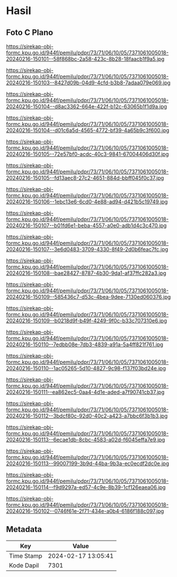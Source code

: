 # Hasil

## Foto C Plano

https://sirekap-obj-formc.kpu.go.id/944f/pemilu/pdpr/73/71/06/10/05/7371061005018-20240216-150101--58f868bc-2a58-423c-8b28-18faacb1f9a5.jpg

https://sirekap-obj-formc.kpu.go.id/944f/pemilu/pdpr/73/71/06/10/05/7371061005018-20240216-150103--8427d09b-04d9-4cfd-b3b8-7adaa079e069.jpg

https://sirekap-obj-formc.kpu.go.id/944f/pemilu/pdpr/73/71/06/10/05/7371061005018-20240216-150104--d8ac3362-664e-422f-b12c-63065b1f1d9a.jpg

https://sirekap-obj-formc.kpu.go.id/944f/pemilu/pdpr/73/71/06/10/05/7371061005018-20240216-150104--d01c6a5d-4565-4772-bf39-4a65b9c3f600.jpg

https://sirekap-obj-formc.kpu.go.id/944f/pemilu/pdpr/73/71/06/10/05/7371061005018-20240216-150105--72e57bf0-acdc-40c3-9841-67004406d30f.jpg

https://sirekap-obj-formc.kpu.go.id/944f/pemilu/pdpr/73/71/06/10/05/7371061005018-20240216-150105--fd13aec8-27c2-4651-884d-bbff045f0c37.jpg

https://sirekap-obj-formc.kpu.go.id/944f/pemilu/pdpr/73/71/06/10/05/7371061005018-20240216-150106--1ebc13e6-6cd0-4e88-ad94-d421b5c19749.jpg

https://sirekap-obj-formc.kpu.go.id/944f/pemilu/pdpr/73/71/06/10/05/7371061005018-20240216-150107--b01fd6e1-beba-4557-a0e0-adb1d4c3c470.jpg

https://sirekap-obj-formc.kpu.go.id/944f/pemilu/pdpr/73/71/06/10/05/7371061005018-20240216-150107--3e6d0483-3709-4330-8f49-2d0b6feac7fc.jpg

https://sirekap-obj-formc.kpu.go.id/944f/pemilu/pdpr/73/71/06/10/05/7371061005018-20240216-150108--bae28427-8787-4b30-9da1-af37ffc282a3.jpg

https://sirekap-obj-formc.kpu.go.id/944f/pemilu/pdpr/73/71/06/10/05/7371061005018-20240216-150109--585436c7-d53c-4bea-9dee-7130ed060376.jpg

https://sirekap-obj-formc.kpu.go.id/944f/pemilu/pdpr/73/71/06/10/05/7371061005018-20240216-150109--b0218d9f-b49f-4249-9f0c-b33c707310e6.jpg

https://sirekap-obj-formc.kpu.go.id/944f/pemilu/pdpr/73/71/06/10/05/7371061005018-20240216-150110--7edbb08e-7db3-4839-a91a-5a4ff821f761.jpg

https://sirekap-obj-formc.kpu.go.id/944f/pemilu/pdpr/73/71/06/10/05/7371061005018-20240216-150110--1ac05265-5d10-4827-9c98-f137f03bd24e.jpg

https://sirekap-obj-formc.kpu.go.id/944f/pemilu/pdpr/73/71/06/10/05/7371061005018-20240216-150111--ea862ec5-0aa4-4d1e-aded-a7f90741cb37.jpg

https://sirekap-obj-formc.kpu.go.id/944f/pemilu/pdpr/73/71/06/10/05/7371061005018-20240216-150112--3bdcf80c-92d0-40c2-a423-a7bbc6f3b1b3.jpg

https://sirekap-obj-formc.kpu.go.id/944f/pemilu/pdpr/73/71/06/10/05/7371061005018-20240216-150113--6ecae1db-8cbc-4583-a02d-f6045effa7e9.jpg

https://sirekap-obj-formc.kpu.go.id/944f/pemilu/pdpr/73/71/06/10/05/7371061005018-20240216-150113--99007199-3b9d-44ba-9b3a-ec0ecdf2dc0e.jpg

https://sirekap-obj-formc.kpu.go.id/944f/pemilu/pdpr/73/71/06/10/05/7371061005018-20240216-150114--f9d9297a-ed57-4c9e-8b39-1cf126eaea06.jpg

https://sirekap-obj-formc.kpu.go.id/944f/pemilu/pdpr/73/71/06/10/05/7371061005018-20240216-150102--0746f61e-2f71-434e-a0b4-6186f188c097.jpg


## Metadata

| Key        | Value               |
| ---------- | ------------------- |
| Time Stamp | 2024-02-17 13:05:41 |
| Kode Dapil | 7301                |



